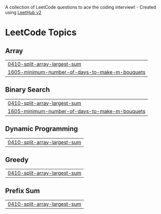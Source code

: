 A collection of LeetCode questions to ace the coding interview! - Created using [LeetHub v2](https://github.com/arunbhardwaj/LeetHub-2.0)
<!---LeetCode Topics Start-->
# LeetCode Topics
## Array
|  |
| ------- |
| [0410-split-array-largest-sum](https://github.com/itsme3030/leetcode/tree/master/0410-split-array-largest-sum) |
| [1605-minimum-number-of-days-to-make-m-bouquets](https://github.com/itsme3030/leetcode/tree/master/1605-minimum-number-of-days-to-make-m-bouquets) |
## Binary Search
|  |
| ------- |
| [0410-split-array-largest-sum](https://github.com/itsme3030/leetcode/tree/master/0410-split-array-largest-sum) |
| [1605-minimum-number-of-days-to-make-m-bouquets](https://github.com/itsme3030/leetcode/tree/master/1605-minimum-number-of-days-to-make-m-bouquets) |
## Dynamic Programming
|  |
| ------- |
| [0410-split-array-largest-sum](https://github.com/itsme3030/leetcode/tree/master/0410-split-array-largest-sum) |
## Greedy
|  |
| ------- |
| [0410-split-array-largest-sum](https://github.com/itsme3030/leetcode/tree/master/0410-split-array-largest-sum) |
## Prefix Sum
|  |
| ------- |
| [0410-split-array-largest-sum](https://github.com/itsme3030/leetcode/tree/master/0410-split-array-largest-sum) |
<!---LeetCode Topics End-->